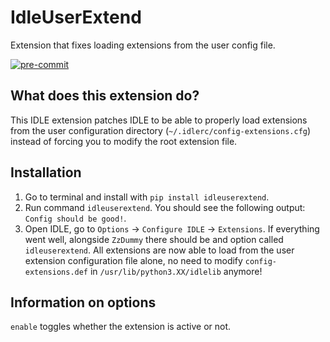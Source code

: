 # IdleUserExtend
Extension that fixes loading extensions from the user config file.

<!-- BADGIE TIME -->

[![pre-commit](https://img.shields.io/badge/pre--commit-enabled-brightgreen?logo=pre-commit)](https://github.com/pre-commit/pre-commit)

<!-- END BADGIE TIME -->

## What does this extension do?
This IDLE extension patches IDLE to be able to properly load extensions
from the user configuration directory (`~/.idlerc/config-extensions.cfg`)
instead of forcing you to modify the root extension file.

## Installation
1) Go to terminal and install with `pip install idleuserextend`.
2) Run command `idleuserextend`. You should see the
following output: `Config should be good!`.
4) Open IDLE, go to `Options` -> `Configure IDLE` -> `Extensions`.
If everything went well, alongside `ZzDummy` there should be and
option called `idleuserextend`. All extensions are now able to load
from the user extension configuration file alone, no need to modify
`config-extensions.def` in `/usr/lib/python3.XX/idlelib` anymore!


## Information on options
`enable` toggles whether the extension is active or not.
